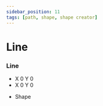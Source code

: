 ```yaml
---
sidebar_position: 11
tags: [path, shape, shape creator]
---
```


# Line

<div className="patch-container">
    <div className="patch processor">
        <h3>Line</h3>
        <ul className="inputs">
            <li>X <span>0</span> Y <span>0</span></li>
            <li>X <span>0</span> Y <span>0</span></li>
        </ul>
        <ul className="outputs">
            <li>Shape</li>
        </ul>
    </div>
</div>